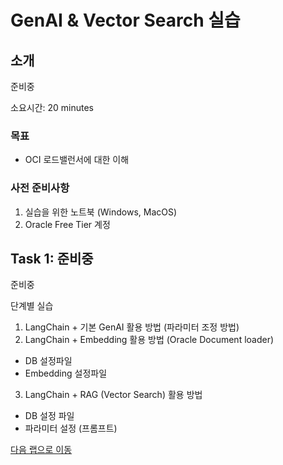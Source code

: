 # GenAI & Vector Search 실습

## 소개

준비중

소요시간: 20 minutes

### 목표

- OCI 로드밸런서에 대한 이해

### 사전 준비사항

1. 실습을 위한 노트북 (Windows, MacOS)
1. Oracle Free Tier 계정

## Task 1: 준비중

준비중

단계별 실습

1. LangChain + 기본 GenAI 활용 방법 (파라미터 조정 방법)
2. LangChain + Embedding 활용 방법 (Oracle Document loader)

- DB 설정파일
- Embedding 설정파일

3. LangChain + RAG (Vector Search) 활용 방법

- DB 설정 파일
- 파라미터 설정 (프롬프트)

[다음 랩으로 이동](#next)

